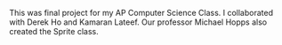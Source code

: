 This was final project for my AP Computer Science Class.  I collaborated with Derek Ho and Kamaran Lateef.  Our professor Michael Hopps also created the Sprite class.  
